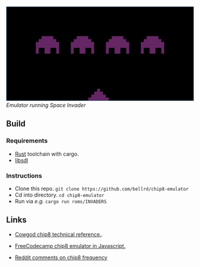 ![screenshot.png](chip8.png)
*Emulator running Space Invader*

## Build 

### Requirements
* [Rust](https://www.rust-lang.org/tools/install) toolchain with cargo. 
* [libsdl](https://wiki.libsdl.org/Installation)

### Instructions
* Clone this repo. `git clone https://github.com/bellrd/chip8-emulator`
* Cd into directory. `cd chip8-emulator`
* Run via *e.g.* `cargo run roms/INVADERS`

 
## Links

* [Cowgod chip8 technical reference.](http://devernay.free.fr/hacks/chip8/C8TECH10.HTM).

* [FreeCodecamp chip8 emulator in Javascript.](https://www.freecodecamp.org/news/creating-your-very-own-chip-8-emulator/)

* [Reddit comments on chip8 frequency](https://www.reddit.com/r/EmuDev/comments/idmpuf/chip8_clock_frequency_in_c/)


